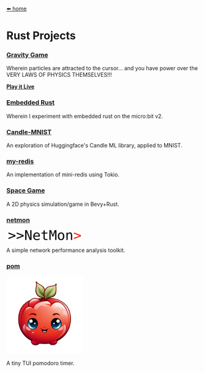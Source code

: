 [⬅️ home](../README.md)

# Rust Projects

### [Gravity Game](https://github.com/mgbvox/gravity_game_II)
Wherein particles are attracted to the cursor... and you have power over the VERY LAWS OF PHYSICS THEMSELVES!!!

**[Play it Live](https://d34qhkfl761lxv.cloudfront.net)**

### [Embedded Rust](https://github.com/mgbvox/lightshow)
Wherein I experiment with embedded rust on the micro:bit v2.

### [Candle-MNIST](https://github.com/mgbvox/candle-mnist.git)
An exploration of Huggingface's Candle ML library, applied to MNIST.

### [my-redis](https://github.com/mgbvox/my-redis.git)
An implementation of mini-redis using Tokio. 

### [Space Game](https://github.com/mgbvox/space_game.git)
A 2D physics simulation/game in Bevy+Rust.

### [netmon](https://github.com/mgbvox/netmon)
<img src="https://github.com/mgbvox/netmon/raw/main/netmon_logo.png" width="200" alt="netmon logo"/>

A simple network performance analysis toolkit.

### [pom](https://github.com/mgbvox/pom)

<img src="https://github.com/mgbvox/pom/raw/main/assets/pom_clear.png" width="200" alt="pom logo"/>

A tiny TUI pomodoro timer.

